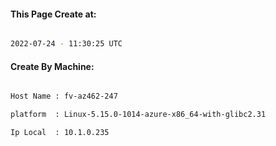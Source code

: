 
   
#### This Page Create at:

```bash

2022-07-24 - 11:30:25 UTC

```

#### Create By Machine:

```bash

Host Name : fv-az462-247

platform  : Linux-5.15.0-1014-azure-x86_64-with-glibc2.31

Ip Local  : 10.1.0.235

```

